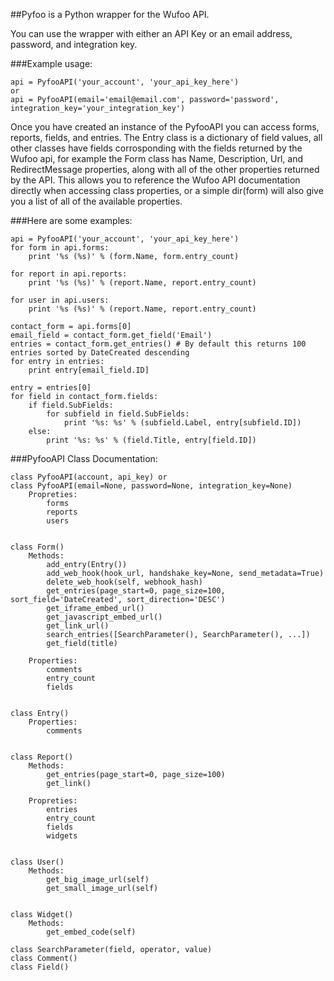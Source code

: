 ##Pyfoo is a Python wrapper for the Wufoo API.

You can use the wrapper with either an API Key or an email address, password, and integration key.

###Example usage:

	api = PyfooAPI('your_account', 'your_api_key_here')
	or
	api = PyfooAPI(email='email@email.com', password='password', integration_key='your_integration_key')


Once you have created an instance of the PyfooAPI you can access forms, reports, fields, and entries.
The Entry class is a dictionary of field values, all other classes have fields corrosponding with the fields returned
by the Wufoo api, for example the Form class has Name, Description, Url, and RedirectMessage properties,
along with all of the other properties returned by the API.  This allows you to reference the Wufoo API
documentation directly when accessing class properties, or a simple dir(form) will also give you a list
of all of the available properties.


###Here are some examples:

	api = PyfooAPI('your_account', 'your_api_key_here')
	for form in api.forms:
	    print '%s (%s)' % (form.Name, form.entry_count)

	for report in api.reports:
	    print '%s (%s)' % (report.Name, report.entry_count)

	for user in api.users:
	    print '%s (%s)' % (report.Name, report.entry_count)

	contact_form = api.forms[0]
	email_field = contact_form.get_field('Email')    
	entries = contact_form.get_entries() # By default this returns 100 entries sorted by DateCreated descending
	for entry in entries: 
	    print entry[email_field.ID]

	entry = entries[0]
	for field in contact_form.fields:
	    if field.SubFields:
	        for subfield in field.SubFields:
	            print '%s: %s' % (subfield.Label, entry[subfield.ID])
	    else:
	        print '%s: %s' % (field.Title, entry[field.ID])



###PyfooAPI Class Documentation:    

	class PyfooAPI(account, api_key) or
	class PyfooAPI(email=None, password=None, integration_key=None)
	    Propreties:
	        forms
	        reports
	        users


	class Form()
	    Methods:
	        add_entry(Entry())
	        add_web_hook(hook_url, handshake_key=None, send_metadata=True)
	        delete_web_hook(self, webhook_hash)
	        get_entries(page_start=0, page_size=100, sort_field='DateCreated', sort_direction='DESC')
	        get_iframe_embed_url()
	        get_javascript_embed_url()
	        get_link_url()
	        search_entries([SearchParameter(), SearchParameter(), ...])
	        get_field(title)
        
	    Properties:
	        comments
	        entry_count
	        fields

 
	class Entry()
	    Properties:    
	        comments


	class Report()
	    Methods:
	        get_entries(page_start=0, page_size=100)
	        get_link()

	    Propreties:
	        entries
	        entry_count
	        fields
	        widgets


	class User()
	    Methods:
	        get_big_image_url(self)
	        get_small_image_url(self)
     
     
	class Widget()
	    Methods:
	        get_embed_code(self)
    
	class SearchParameter(field, operator, value)
	class Comment()
	class Field()



